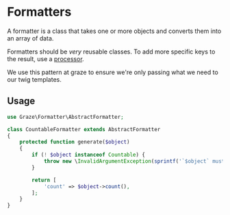 # Formatters

A formatter is a class that takes one or more objects and converts them into an array of data.

Formatters should be _very_ reusable classes. To add more specific keys to the result, use a [processor](10_processors.md).

We use this pattern at graze to ensure we're only passing what we need to our twig templates.

## Usage

```php
use Graze\Formatter\AbstractFormatter;

class CountableFormatter extends AbstractFormatter
{
    protected function generate($object)
    {
        if (! $object instanceof Countable) {
            throw new \InvalidArgumentException(sprintf('`$object` must be an instance of %s.', Countable::class));
        }

        return [
            'count' => $object->count(),
        ];
    }
}
```
